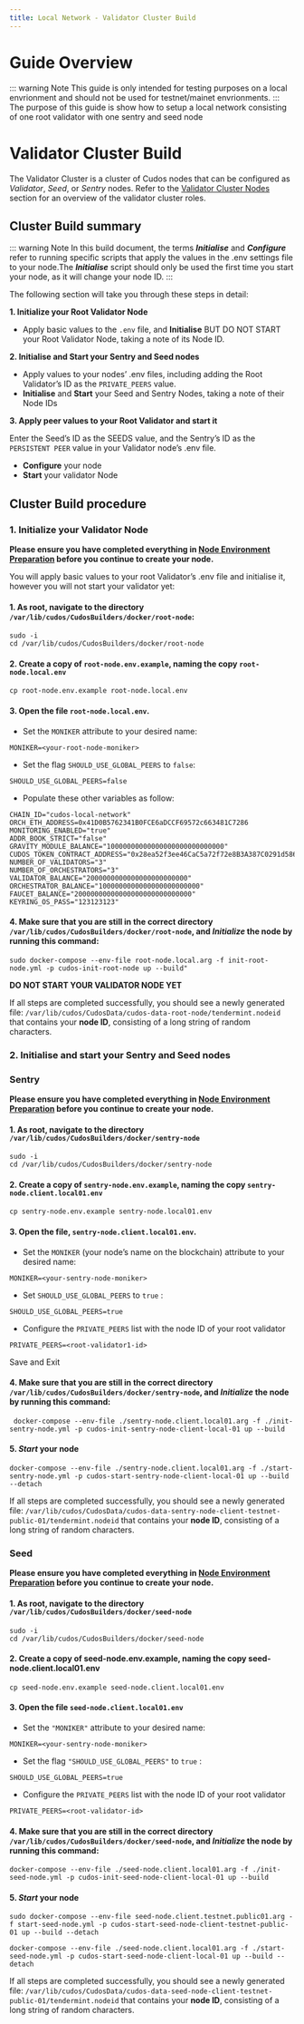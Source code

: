 ```yaml
---
title: Local Network - Validator Cluster Build
---
```


# Guide Overview
::: warning Note
This guide is only intended for testing purposes on a local envrionment and should not be used for testnet/mainet envrionments.
:::
The purpose of this guide is show how to setup a local network consisting of one root validator with one sentry and seed node

# Validator Cluster Build

The Validator Cluster is a cluster of Cudos nodes that can be configured as *Validator*, *Seed*, or *Sentry* nodes. Refer to the [Validator Cluster Nodes](/learn/validators.html#validator-cluster-nodes) section for an overview of the validator cluster roles.
 
## Cluster Build summary
::: warning Note
In this build document, the terms _**Initialise**_ and _**Configure**_ refer to running specific scripts that apply the values in the .env settings file to your node.The _**Initialise**_ script should only be used the first time you start your node, as it will change your node ID. 
:::

The following section will take you through these steps in detail:

**1. Initialize your Root Validator Node**

- Apply basic values to the `.env` file, and **Initialise** BUT DO NOT START your Root Validator Node, taking a note of its Node ID. 

**2. Initialise and Start your Sentry and Seed nodes**

- Apply values to your nodes’ .env files, including adding the Root Validator’s ID as the `PRIVATE_PEERS` value.
- **Initialise** and **Start** your Seed and Sentry Nodes, taking a note of their Node IDs

**3. Apply peer values to your Root Validator and start it**

Enter the Seed’s ID as the SEEDS value, and the Sentry’s ID as the `PERSISTENT PEER` value in your Validator node’s .env file.
- **Configure** your node 
- **Start** your validator Node


## Cluster Build procedure

### 1. Initialize your Validator Node

**Please ensure you have completed everything in [Node Environment Preparation](/testnet/testnetenvprep.html) before you continue to create your node.**


You will apply basic values to your root Validator’s .env file and initialise it, however you will not start your validator yet:

#### 1. As root, navigate to the directory `/var/lib/cudos/CudosBuilders/docker/root-node`:
```
sudo -i
cd /var/lib/cudos/CudosBuilders/docker/root-node
```

#### 2. Create a copy of `root-node.env.example`, naming the copy `root-node.local.env `
```
cp root-node.env.example root-node.local.env
```

#### 3. Open the file `root-node.local.env`.
- Set the `MONIKER` attribute to your desired name:
```
MONIKER=<your-root-node-moniker>
```
- Set the flag `SHOULD_USE_GLOBAL_PEERS` to `false`:
```
SHOULD_USE_GLOBAL_PEERS=false
```
- Populate these other variables as follow:
```
CHAIN_ID="cudos-local-network"
ORCH_ETH_ADDRESS=0x41D0B5762341B0FCE6aDCCF69572c663481C7286
MONITORING_ENABLED="true"
ADDR_BOOK_STRICT="false"
GRAVITY_MODULE_BALANCE="10000000000000000000000000000"
CUDOS_TOKEN_CONTRACT_ADDRESS="0x28ea52f3ee46CaC5a72f72e8B3A387C0291d586d"
NUMBER_OF_VALIDATORS="3"
NUMBER_OF_ORCHESTRATORS="3"
VALIDATOR_BALANCE="2000000000000000000000000"
ORCHESTRATOR_BALANCE="1000000000000000000000000"
FAUCET_BALANCE="20000000000000000000000000000"
KEYRING_OS_PASS="123123123"
```
#### 4. Make sure that you are still in the correct directory `/var/lib/cudos/CudosBuilders/docker/root-node`, and *Initialize* the node by running this command:
```
sudo docker-compose --env-file root-node.local.arg -f init-root-node.yml -p cudos-init-root-node up --build"
```
**DO NOT START YOUR VALIDATOR NODE YET**

If all steps are completed successfully, you should see a newly generated file: 
`/var/lib/cudos/CudosData/cudos-data-root-node/tendermint.nodeid`
that contains your **node ID**, consisting of a long string of random characters.
 
### 2. Initialise and start your Sentry and Seed nodes

### Sentry

**Please ensure you have completed everything in [Node Environment Preparation](/testnet/testnetenvprep.html) before you continue to create your node.**

#### 1. As root, navigate to the directory `/var/lib/cudos/CudosBuilders/docker/sentry-node`
```
sudo -i
cd /var/lib/cudos/CudosBuilders/docker/sentry-node
```

#### 2. Create a copy of `sentry-node.env.example`, naming the copy `sentry-node.client.local01.env`

```
cp sentry-node.env.example sentry-node.local01.env
```

#### 3. Open the file, `sentry-node.client.local01.env`. 

- Set the `MONIKER` (your node’s name on the blockchain) attribute to your desired name:

```
MONIKER=<your-sentry-node-moniker>
```
- Set `SHOULD_USE_GLOBAL_PEERS` to `true` :

``` 
SHOULD_USE_GLOBAL_PEERS=true
```

- Configure the `PRIVATE_PEERS` list with the node ID of your root validator

```
PRIVATE_PEERS=<root-validator1-id>
```
Save and Exit
 
#### 4. Make sure that you are still in the correct directory `/var/lib/cudos/CudosBuilders/docker/sentry-node`, and *Initialize* the node by running this command:
```
 docker-compose --env-file ./sentry-node.client.local01.arg -f ./init-sentry-node.yml -p cudos-init-sentry-node-client-local-01 up --build
```

#### 5. *Start* your node
```
docker-compose --env-file ./sentry-node.client.local01.arg -f ./start-sentry-node.yml -p cudos-start-sentry-node-client-local-01 up --build --detach
```

If all steps are completed successfully, you should see a newly generated file: `/var/lib/cudos/CudosData/cudos-data-sentry-node-client-testnet-public-01/tendermint.nodeid` that contains your **node ID**, consisting of a long string of random characters.


### Seed

**Please ensure you have completed everything in [Node Environment Preparation](/testnet/testnetenvprep.html) before you continue to create your node.**

#### 1. As root, navigate to the directory `/var/lib/cudos/CudosBuilders/docker/seed-node`
```
sudo -i
cd /var/lib/cudos/CudosBuilders/docker/seed-node
```

#### 2. Create a copy of seed-node.env.example, naming the copy seed-node.client.local01.env 
```
cp seed-node.env.example seed-node.client.local01.env
```
#### 3. Open the file `seed-node.client.local01.env` 

- Set the `"MONIKER"` attribute to your desired name:
```
MONIKER=<your-sentry-node-moniker>
```
- Set the flag `"SHOULD_USE_GLOBAL_PEERS"` to `true` :
```
SHOULD_USE_GLOBAL_PEERS=true
```
- Configure the `PRIVATE_PEERS` list with the node ID of your root validator
``` 
PRIVATE_PEERS=<root-validator-id>
```
#### 4. Make sure that you are still in the correct directory `/var/lib/cudos/CudosBuilders/docker/seed-node`, and *Initialize* the node by running this command:
```
docker-compose --env-file ./seed-node.client.local01.arg -f ./init-seed-node.yml -p cudos-init-seed-node-client-local-01 up --build
```
#### 5. *Start* your node
```
sudo docker-compose --env-file seed-node.client.testnet.public01.arg -f start-seed-node.yml -p cudos-start-seed-node-client-testnet-public-01 up --build --detach

docker-compose --env-file ./seed-node.client.local01.arg -f ./start-seed-node.yml -p cudos-start-seed-node-client-local-01 up --build --detach

```

If all steps are completed successfully, you should see a newly generated file: 
`/var/lib/cudos/CudosData/cudos-data-seed-node-client-testnet-public-01/tendermint.nodeid`
that contains your **node ID**, consisting of a long string of random characters.
 


